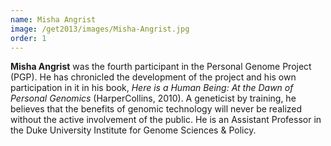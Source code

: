 ```yaml
---
name: Misha Angrist
image: /get2013/images/Misha-Angrist.jpg
order: 1
---
```


**Misha Angrist** was the fourth participant in the Personal Genome Project (PGP). He has chronicled the development of the project and his own participation in it in his book, _Here is a Human Being: At the Dawn of Personal Genomics_ (HarperCollins, 2010). A geneticist by training, he believes that the benefits of genomic technology will never be realized without the active involvement of the public. He is an Assistant Professor in the Duke University Institute for Genome Sciences & Policy.
